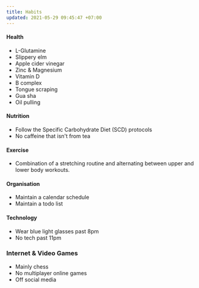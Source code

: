 ```yaml
---
title: Habits
updated: 2021-05-29 09:45:47 +07:00
---
```


#### Health
- L-Glutamine
- Slippery elm
- Apple cider vinegar
- Zinc & Magnesium
- Vitamin D
- B complex
- Tongue scraping
- Gua sha
- Oil pulling

#### Nutrition
- Follow the Specific Carbohydrate Diet (SCD) protocols
- No caffeine that isn't from tea

#### Exercise
- Combination of a stretching routine and alternating between upper and lower body workouts.

#### Organisation
- Maintain a calendar schedule
- Maintain a todo list

#### Technology
- Wear blue light glasses past 8pm
- No tech past 11pm

### Internet & Video Games
- Mainly chess
- No multiplayer online games
- Off social media
